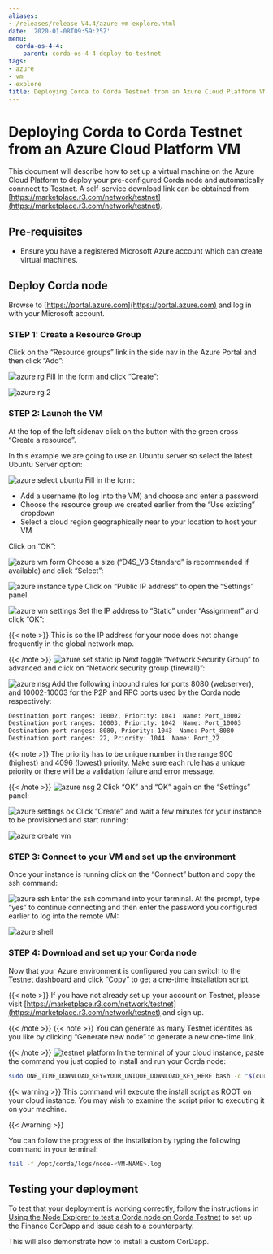 ```yaml
---
aliases:
- /releases/release-V4.4/azure-vm-explore.html
date: '2020-01-08T09:59:25Z'
menu:
  corda-os-4-4:
    parent: corda-os-4-4-deploy-to-testnet
tags:
- azure
- vm
- explore
title: Deploying Corda to Corda Testnet from an Azure Cloud Platform VM
---
```



# Deploying Corda to Corda Testnet from an Azure Cloud Platform VM


This document will describe how to set up a virtual machine on the Azure Cloud Platform to deploy your pre-configured
Corda node and automatically connnect to Testnet. A self-service download link can be obtained from
[https://marketplace.r3.com/network/testnet](https://marketplace.r3.com/network/testnet).


## Pre-requisites


* Ensure you have a registered Microsoft Azure account which can create virtual machines.


## Deploy Corda node

Browse to [https://portal.azure.com](https://portal.azure.com) and log in with your Microsoft account.


### STEP 1: Create a Resource Group

Click on the “Resource groups” link in the side nav in the Azure Portal and then click “Add”:

![azure rg](/en/images/azure-rg.png "azure rg")
Fill in the form and click “Create”:

![azure rg 2](/en/images/azure-rg-2.png "azure rg 2")

### STEP 2: Launch the VM

At the top of the left sidenav click on the button with the green cross “Create a resource”.

In this example we are going to use an Ubuntu server so select the latest Ubuntu Server option:

![azure select ubuntu](/en/images/azure-select-ubuntu.png "azure select ubuntu")
Fill in the form:


* Add a username (to log into the VM) and choose and enter a password
* Choose the resource group we created earlier from the “Use existing” dropdown
* Select a cloud region geographically near to your location to host your VM

Click on “OK”:

![azure vm form](/en/images/azure-vm-form.png "azure vm form")
Choose a size (“D4S_V3 Standard” is recommended if available) and click “Select”:

![azure instance type](/en/images/azure-instance-type.png "azure instance type")
Click on “Public IP address” to open the “Settings” panel

![azure vm settings](/en/images/azure-vm-settings.png "azure vm settings")
Set the IP address to “Static” under “Assignment” and click “OK”:

{{< note >}}
This is so the IP address for your node does not change frequently in the global network map.

{{< /note >}}
![azure set static ip](/en/images/azure-set-static-ip.png "azure set static ip")
Next toggle “Network Security Group” to advanced and click on “Network security group (firewall)”:

![azure nsg](/en/images/azure-nsg.png "azure nsg")
Add the following inbound rules for ports 8080 (webserver), and 10002-10003 for the P2P and RPC ports used by the Corda
node respectively:

```bash
Destination port ranges: 10002, Priority: 1041  Name: Port_10002
Destination port ranges: 10003, Priority: 1042  Name: Port_10003
Destination port ranges: 8080, Priority: 1043  Name: Port_8080
Destination port ranges: 22, Priority: 1044  Name: Port_22
```

{{< note >}}
The priority has to be unique number in the range 900 (highest) and 4096 (lowest) priority. Make sure each
rule has a unique priority or there will be a validation failure and error message.

{{< /note >}}
![azure nsg 2](/en/images/azure-nsg-2.png "azure nsg 2")
Click “OK” and “OK” again on the “Settings” panel:

![azure settings ok](/en/images/azure-settings-ok.png "azure settings ok")
Click “Create” and wait a few minutes for your instance to be provisioned and start running:

![azure create vm](/en/images/azure-create-vm.png "azure create vm")

### STEP 3: Connect to your VM and set up the environment

Once your instance is running click on the “Connect” button and copy the ssh command:

![azure ssh](/en/images/azure-ssh.png "azure ssh")
Enter the ssh command into your terminal. At the prompt, type “yes” to continue connecting and then enter the password
you configured earlier to log into the remote VM:

![azure shell](/en/images/azure-shell.png "azure shell")

### STEP 4: Download and set up your Corda node

Now that your Azure environment is configured you can switch to the
[Testnet dashboard](https://marketplace.r3.com/network/testnet/install-node) and click “Copy” to get a one-time installation
script.

{{< note >}}
If you have not already set up your account on Testnet, please visit [https://marketplace.r3.com/network/testnet](https://marketplace.r3.com/network/testnet) and sign
up.

{{< /note >}}
{{< note >}}
You can generate as many Testnet identites as you like by clicking “Generate new node” to generate a new one-time
link.

{{< /note >}}
![testnet platform](/en/images/testnet-platform.png "testnet platform")
In the terminal of your cloud instance, paste the command you just copied to install and run your Corda node:

```bash
sudo ONE_TIME_DOWNLOAD_KEY=YOUR_UNIQUE_DOWNLOAD_KEY_HERE bash -c "$(curl -L https://onboarder.prod.ws.r3.com/api/user/node/TESTNET/install.sh)"
```


{{< warning >}}
This command will execute the install script as ROOT on your cloud instance. You may wish to examine the
script prior to executing it on your machine.

{{< /warning >}}


You can follow the progress of the installation by typing the following command in your terminal:

```bash
tail -f /opt/corda/logs/node-<VM-NAME>.log
```


## Testing your deployment

To test that your deployment is working correctly, follow the instructions in [Using the Node Explorer to test a Corda node on Corda Testnet](testnet-explorer-corda.md) to set up
the Finance CorDapp and issue cash to a counterparty.

This will also demonstrate how to install a custom CorDapp.

